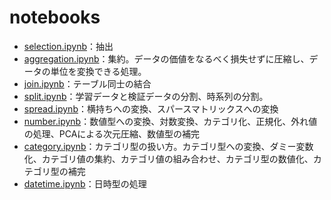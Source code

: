 # notebooks
- [selection.ipynb](./selection.ipynb)：抽出
- [aggregation.ipynb](./aggregation.ipynb)：集約。データの価値をなるべく損失せずに圧縮し、データの単位を変換できる処理。
- [join.ipynb](./join.ipynb)：テーブル同士の結合
- [split.ipynb](./split.ipynb)：学習データと検証データの分割、時系列の分割。
- [spread.ipynb](./spread.ipynb)：横持ちへの変換、スパースマトリックスへの変換
- [number.ipynb](./number.ipynb)：数値型への変換、対数変換、カテゴリ化、正規化、外れ値の処理、PCAによる次元圧縮、数値型の補完
- [category.ipynb](./category.ipynb)：カテゴリ型の扱い方。カテゴリ型への変換、ダミー変数化、カテゴリ値の集約、カテゴリ値の組み合わせ、カテゴリ型の数値化、カテゴリ型の補完
- [datetime.ipynb](./datetime.ipynb)：日時型の処理
